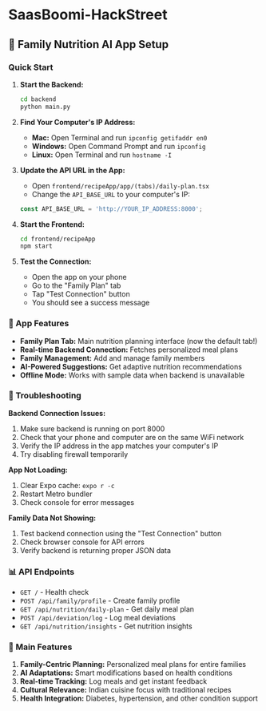 # SaasBoomi-HackStreet

## 🚀 Family Nutrition AI App Setup

### Quick Start

1. **Start the Backend:**
   ```bash
   cd backend
   python main.py
   ```

2. **Find Your Computer's IP Address:**
   - **Mac:** Open Terminal and run `ipconfig getifaddr en0`
   - **Windows:** Open Command Prompt and run `ipconfig`
   - **Linux:** Open Terminal and run `hostname -I`

3. **Update the API URL in the App:**
   - Open `frontend/recipeApp/app/(tabs)/daily-plan.tsx`
   - Change the `API_BASE_URL` to your computer's IP:
   ```typescript
   const API_BASE_URL = 'http://YOUR_IP_ADDRESS:8000';
   ```

4. **Start the Frontend:**
   ```bash
   cd frontend/recipeApp
   npm start
   ```

5. **Test the Connection:**
   - Open the app on your phone
   - Go to the "Family Plan" tab
   - Tap "Test Connection" button
   - You should see a success message

### 📱 App Features

- **Family Plan Tab:** Main nutrition planning interface (now the default tab!)
- **Real-time Backend Connection:** Fetches personalized meal plans
- **Family Management:** Add and manage family members
- **AI-Powered Suggestions:** Get adaptive nutrition recommendations
- **Offline Mode:** Works with sample data when backend is unavailable

### 🔧 Troubleshooting

**Backend Connection Issues:**
1. Make sure backend is running on port 8000
2. Check that your phone and computer are on the same WiFi network
3. Verify the IP address in the app matches your computer's IP
4. Try disabling firewall temporarily

**App Not Loading:**
1. Clear Expo cache: `expo r -c`
2. Restart Metro bundler
3. Check console for error messages

**Family Data Not Showing:**
1. Test backend connection using the "Test Connection" button
2. Check browser console for API errors
3. Verify backend is returning proper JSON data

### 📊 API Endpoints

- `GET /` - Health check
- `POST /api/family/profile` - Create family profile
- `GET /api/nutrition/daily-plan` - Get daily meal plan
- `POST /api/deviation/log` - Log meal deviations
- `GET /api/nutrition/insights` - Get nutrition insights

### 🎯 Main Features

1. **Family-Centric Planning:** Personalized meal plans for entire families
2. **AI Adaptations:** Smart modifications based on health conditions
3. **Real-time Tracking:** Log meals and get instant feedback
4. **Cultural Relevance:** Indian cuisine focus with traditional recipes
5. **Health Integration:** Diabetes, hypertension, and other condition support